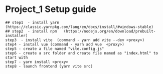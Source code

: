 # Project_1 Setup guide 
    ## step1  - install yarn  (https://classic.yarnpkg.com/lang/en/docs/install/#windows-stable)
    ## step2  - install npm   (https://nodejs.org/en/download/prebuilt-installer)
    step3  - install vite  (command - yarn add vite --dev <proxy>)
    step4 - install vue (command - yarn add vue  <proxy>)
    step5 - create a file named "vite.config.js"
    step6 - create a src folder and create file named as "index.html" to start with
    step7 - yarn install <proxy>
    step8 - launch frontend (yarn vite src)